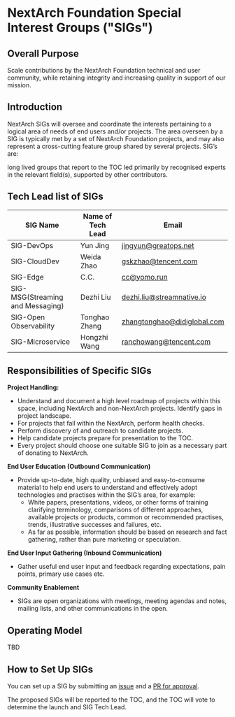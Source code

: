 # NextArch Foundation Special Interest Groups ("SIGs")

## Overall Purpose
Scale contributions by the NextArch Foundation technical and user community, while retaining integrity and increasing quality in support of our mission.

## Introduction
NextArch SIGs will oversee and coordinate the interests pertaining to a logical area of needs of end users and/or projects. 
The area overseen by a SIG is typically met by a set of NextArch Foundation projects, and may also represent a cross-cutting feature group shared by several projects. SIG’s are:

long lived groups that report to the TOC
led primarily by recognised experts in the relevant field(s), supported by other contributors.

## Tech Lead list of SIGs
| SIG Name | Name of Tech Lead | Email |
| -------- | ----------------- | ----- |
| SIG-DevOps | Yun Jing | jingyun@greatops.net |
| SIG-CloudDev | Weida Zhao| gskzhao@tencent.com |
| SIG-Edge | C.C. | cc@yomo.run|
| SIG-MSG(Streaming and Messaging) | Dezhi Liu |dezhi.liu@streamnative.io|
| SIG-Open Observability|Tonghao Zhang|zhangtonghao@didiglobal.com|
| SIG-Microservice |Hongzhi Wang|ranchowang@tencent.com|

## Responsibilities of Specific SIGs
**Project Handling:**

- Understand and document a high level roadmap of projects within this space, including NextArch and non-NextArch projects. Identify gaps in project landscape.
- For projects that fall within the NextArch, perform health checks.
- Perform discovery of and outreach to candidate projects.
- Help candidate projects prepare for presentation to the TOC.
- Every project should choose one suitable SIG to join as a necessary part of donating to NextArch.

**End User Education (Outbound Communication)**
- Provide up-to-date, high quality, unbiased and easy-to-consume material to help end users to understand and effectively adopt technologies and practises within the SIG’s area, for example:
   - White papers, presentations, videos, or other forms of training clarifying terminology, comparisons of different approaches, available projects or products, common or recommended practises, trends, illustrative successes and failures, etc.
   - As far as possible, information should be based on research and fact gathering, rather than pure marketing or speculation.

**End User Input Gathering (Inbound Communication)**
- Gather useful end user input and feedback regarding expectations, pain points, primary use cases etc.

**Community Enablement**
- SIGs are open organizations with meetings, meeting agendas and notes, mailing lists, and other communications in the open.



## Operating Model
TBD

## How to Set Up SIGs
You can set up a SIG by submitting an [issue](https://github.com/nextarch/toc/issues) and a [PR for approval](proposed.md).

The proposed SIGs will be reported to the TOC, and the TOC will vote to determine the launch and SIG Tech Lead.

